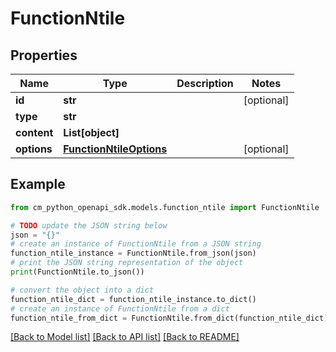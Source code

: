 # FunctionNtile


## Properties

Name | Type | Description | Notes
------------ | ------------- | ------------- | -------------
**id** | **str** |  | [optional] 
**type** | **str** |  | 
**content** | **List[object]** |  | 
**options** | [**FunctionNtileOptions**](FunctionNtileOptions.md) |  | [optional] 

## Example

```python
from cm_python_openapi_sdk.models.function_ntile import FunctionNtile

# TODO update the JSON string below
json = "{}"
# create an instance of FunctionNtile from a JSON string
function_ntile_instance = FunctionNtile.from_json(json)
# print the JSON string representation of the object
print(FunctionNtile.to_json())

# convert the object into a dict
function_ntile_dict = function_ntile_instance.to_dict()
# create an instance of FunctionNtile from a dict
function_ntile_from_dict = FunctionNtile.from_dict(function_ntile_dict)
```
[[Back to Model list]](../README.md#documentation-for-models) [[Back to API list]](../README.md#documentation-for-api-endpoints) [[Back to README]](../README.md)


